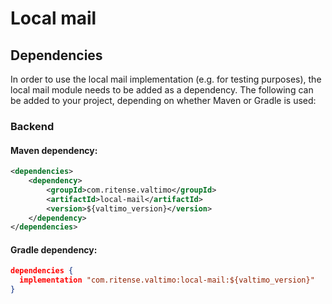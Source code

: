 # Local mail

## Dependencies

In order to use the local mail implementation (e.g. for testing purposes), the local mail module needs to be
added as a dependency. The following can be added to your project, depending on whether Maven or Gradle is used:

### Backend

#### Maven dependency:
```xml
<dependencies>
    <dependency>
        <groupId>com.ritense.valtimo</groupId>
        <artifactId>local-mail</artifactId>
        <version>${valtimo_version}</version>
    </dependency>
</dependencies>
```

#### Gradle dependency:
```json
dependencies {
  implementation "com.ritense.valtimo:local-mail:${valtimo_version}"
}
```
